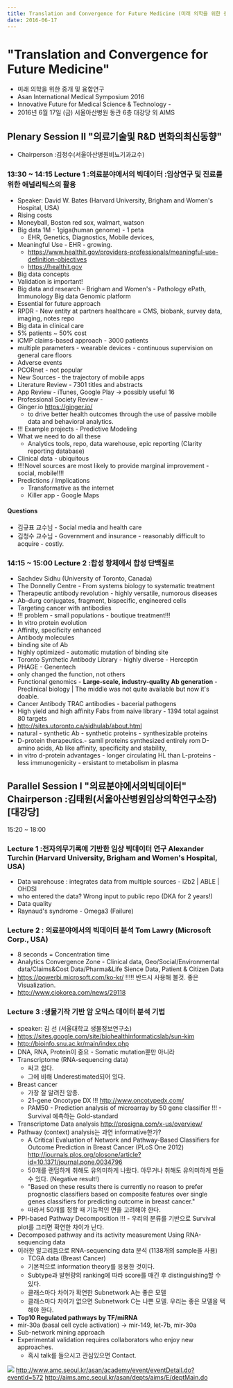 ```yaml
---
title: Translation and Convergence for Future Medicine (미래 의학을 위한 중개 및 융합연구)
date: 2016-06-17
---
```


# "Translation and Convergence for Future Medicine"

- 미래 의학을 위한 중개 및 융합연구
- Asan International Medical Symposium 2016
- Innovative Future for Medical Science & Technology -
- 2016년 6월 17일 (금) 서울아산병원 동관 6층 대강당 외
AIMS

## Plenary Session II "의료기술및 R&D 변화의최신동향"
* Chairperson :김청수(서울아산병원비뇨기과교수)

### 13:30 ~ 14:15 Lecture 1 :의료분야에서의 빅데이터 :임상연구 및 진료를 위한 애널리틱스의 활용
* Speaker: David W. Bates (Harvard University, Brigham and Women's Hospital, USA)
* Rising costs
* Moneyball, Boston red sox, walmart, watson
* Big data 1M - 1giga(human genome) - 1 peta
  * EHR, Genetics, Diagnostics, Mobile devices,
* Meaningful Use - EHR - growing.
  - https://www.healthit.gov/providers-professionals/meaningful-use-definition-objectives
  - https://healthit.gov
* Big data concepts
* Validation is important!
* Big data and research - Brigham and Women's - Pathology ePath, Immunology Big data Genomic platform
* Essential for future approach
* RPDR - New entity at partners healthcare = CMS, biobank, survey data, imaging, notes repo
* Big data in clinical care
* 5% patients ~ 50% cost
* iCMP claims-based approach - 3000 patients
* multiple parameters - wearable devices - continuous supervision on general care floors
* Adverse events
* PCORnet - not popular
* New Sources - the trajectory of mobile apps
* Literature Review - 7301 titles and abstracts
* App Review - iTunes, Google Play -> possibly useful 16
* Professional Society Review -
* Ginger.io https://ginger.io/
  * to drive better health outcomes through the use of passive mobile data and behavioral analytics.
* !!! Example projects - Predictive Modeling
* What we need to do all these
  * Analytics tools, repo, data warehouse, epic reporting (Clarity reporting database)
* Clinical data - ubiquitous
* !!!!Novel sources are most likely to provide marginal improvement - social, mobile!!!!
* Predictions / Implications
  * Transformative as the internet
  * Killer app - Google Maps

#### Questions
* 김규표 교수님 - Social media and health care
* 김청수 교수님 - Government and insurance - reasonably difficult to acquire - costly.

### 14:15 ~ 15:00 Lecture 2 :합성 항체에서 합성 단백질로
* Sachdev Sidhu (University of Toronto, Canada)
* The Donnelly Centre - From systems biology to systematic treatment
* Therapeutic antibody revolution - highly versatile, numorous diseases
* Ab-durg conjugates, fragment, bispecific, engineered cells
* Targeting cancer with antibodies
* !!! problem - small populations - boutique treatment!!!
* In vitro protein evolution
* Affinity, specificity enhanced
* Antibody molecules
* binding site of Ab
* highly optimized - automatic mutation of binding site
* Toronto Synthetic Antibody Library - highly diverse - Herceptin
* PHAGE - Genentech
* only changed the function, not others
* Functional genomics - **Large-scale, industry-quality Ab generation** - Preclinical biology | The middle was not quite available but now it's doable.
* Cancer Antibody TRAC antibodies - bacerial pathogens
* High yield and high affinity Fabs from naive library - 1394 total against 80 targets
* http://sites.utoronto.ca/sidhulab/about.html
* natural - synthetic Ab - synthetic proteins - synthesizable proteins
* D-protein therapeutics.- samll proteins synthesized entirely rom D-amino acids, Ab like affinity, specificity and stability,
* in vitro d-protein advantages - longer circulating HL than L-proteins - less immunogenicity - ersistant to metabolism in plasma

## Parallel Session I "의료분야에서의빅데이터" Chairperson :김태원(서울아산병원임상의학연구소장) [대강당]
15:20 ~ 18:00

### Lecture 1 :전자의무기록에 기반한 임상 빅데이터 연구 Alexander Turchin (Harvard University, Brigham and Women's Hospital, USA)
- Data warehouse : integrates data from multiple sources - i2b2 | ABLE | OHDSI
- who entered the data? Wrong input to public repo (DKA for 2 years!)
- Data quality
- Raynaud's syndrome - Omega3 (Failure)

### Lecture 2 : 의료분야에서의 빅데이터 분석 Tom Lawry (Microsoft Corp., USA)
- 8 seconds = Concentration time
- Analytics Convergence Zone - Clinical data, Geo/Social/Environmental data/Claims&Cost Data/Pharma&Life Sience Data, Patient & Citizen Data
- https://powerbi.microsoft.com/ko-kr/ !!!!! 반드시 사용해 볼것. 좋은 Visualization.
- http://www.ciokorea.com/news/29118

### Lecture 3 :생물기작 기반 암 오믹스 데이터 분석 기법
- speaker: 김 선 (서울대학교 생물정보연구소)
- https://sites.google.com/site/biohealthinformaticslab/sun-kim
- http://bioinfo.snu.ac.kr/main/index.php
- DNA, RNA, Protein이 중요 - Somatic mutation뿐만 아니라
- Transcriptome (RNA-sequencing data)
  - 싸고 쉽다.
  - 그에 비해 Underestimated되어 있다.
- Breast cancer
  - 가장 잘 알려진 암종.
  - 21-gene Oncotype DX !!! http://www.oncotypedx.com/
  - PAM50 - Prediction analysis of microarray by 50 gene classifier !!! - Survival 예측하는 Gold-standard
- Transcriptome Data analysis http://prosigna.com/x-us/overview/
- Pathway (context) analysis는 과연 informative한가?
  - A Critical Evaluation of Network and Pathway-Based Classifiers for Outcome Prediction in Breast Cancer (PLoS One 2012) http://journals.plos.org/plosone/article?id=10.1371/journal.pone.0034796
  - 50개를 랜덤하게 취해도 유의미하게 나왔다. 아무거나 취해도 유의미하게 만들 수 있다. (Negative result!)
  -  "Based on these results there is currently no reason to prefer prognostic classifiers based on composite features over single genes classifiers for predicting outcome in breast cancer."
  - 따라서 50개를 정할 때 기능적인 면을 고려해야 한다.
- PPI-based Pathway Decomposition !!! - 우리의 분류를 기반으로 Survival plot를 그리면 확연한 차이가 난다.
- Decomposed pathway and its activity measurement Using RNA-sequencing data
- 이러한 알고리듬으로 RNA-sequencing data 분석 (1138개의 sample을 사용)
  - TCGA data (Breast Cancer)
  - 기본적으로 information theory를 응용한 것이다.
  - Subtype과 발현량의 ranking에 따라 score를 매긴 후 distinguishing할 수 있다.
  - 클래스마다 차이가 확연한 Subnetwork A는 좋은 모델
  - 클래스마다 차이가 없으면 Subnetwork C는 나쁜 모델. 우리는 좋은 모델을 택해야 한다.
- **Top10 Regulated pathways by TF/miRNA**
- mir-30a (basal cell cycle activation) -> mir-149, let-7b, mir-30a
- Sub-network mining approach
- Experimental validation requires collaborators who enjoy new approaches.
  - 혹시 talk를 들으시고 관심있으면 Contact.

 ![](http://aims.amc.seoul.kr/asan/imageDown/homebuilder/20160527?fileName=Scientific-Program-kor.jpg)
 http://www.amc.seoul.kr/asan/academy/event/eventDetail.do?eventId=572
 http://aims.amc.seoul.kr/asan/depts/aims/E/deptMain.do
